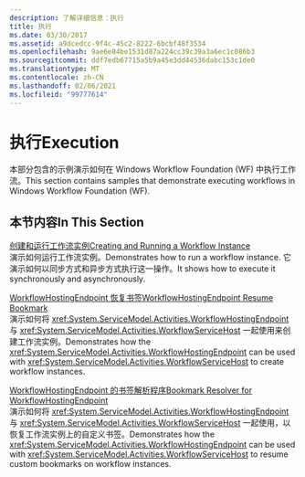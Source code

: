 ```yaml
---
description: 了解详细信息：执行
title: 执行
ms.date: 03/30/2017
ms.assetid: a9dcedcc-9f4c-45c2-8222-6bcbf48f3534
ms.openlocfilehash: 9ae6e84be1531d87a224cc39c39a3a6ec1c086b3
ms.sourcegitcommit: ddf7edb67715a5b9a45e3dd44536dabc153c1de0
ms.translationtype: MT
ms.contentlocale: zh-CN
ms.lasthandoff: 02/06/2021
ms.locfileid: "99777614"
---
```

# <a name="execution"></a><span data-ttu-id="52349-103">执行</span><span class="sxs-lookup"><span data-stu-id="52349-103">Execution</span></span>

<span data-ttu-id="52349-104">本部分包含的示例演示如何在 Windows Workflow Foundation (WF) 中执行工作流。</span><span class="sxs-lookup"><span data-stu-id="52349-104">This section contains samples that demonstrate executing workflows in Windows Workflow Foundation (WF).</span></span>  
  
## <a name="in-this-section"></a><span data-ttu-id="52349-105">本节内容</span><span class="sxs-lookup"><span data-stu-id="52349-105">In This Section</span></span>
  
 [<span data-ttu-id="52349-106">创建和运行工作流实例</span><span class="sxs-lookup"><span data-stu-id="52349-106">Creating and Running a Workflow Instance</span></span>](creating-and-running-a-workflow-instance.md)  
 <span data-ttu-id="52349-107">演示如何运行工作流实例。</span><span class="sxs-lookup"><span data-stu-id="52349-107">Demonstrates how to run a workflow instance.</span></span> <span data-ttu-id="52349-108">它演示如何以同步方式和异步方式执行这一操作。</span><span class="sxs-lookup"><span data-stu-id="52349-108">It shows how to execute it synchronously and asynchronously.</span></span>  
  
 [<span data-ttu-id="52349-109">WorkflowHostingEndpoint 恢复书签</span><span class="sxs-lookup"><span data-stu-id="52349-109">WorkflowHostingEndpoint Resume Bookmark</span></span>](workflowhostingendpoint-resume-bookmark.md)  
 <span data-ttu-id="52349-110">演示如何将 <xref:System.ServiceModel.Activities.WorkflowHostingEndpoint> 与 <xref:System.ServiceModel.Activities.WorkflowServiceHost> 一起使用来创建工作流实例。</span><span class="sxs-lookup"><span data-stu-id="52349-110">Demonstrates how the <xref:System.ServiceModel.Activities.WorkflowHostingEndpoint> can be used with <xref:System.ServiceModel.Activities.WorkflowServiceHost> to create workflow instances.</span></span>  
  
 [<span data-ttu-id="52349-111">WorkflowHostingEndpoint 的书签解析程序</span><span class="sxs-lookup"><span data-stu-id="52349-111">Bookmark Resolver for WorkflowHostingEndpoint</span></span>](bookmark-resolver-for-workflowhostingendpoint.md)  
 <span data-ttu-id="52349-112">演示如何将 <xref:System.ServiceModel.Activities.WorkflowHostingEndpoint> 与 <xref:System.ServiceModel.Activities.WorkflowServiceHost> 一起使用，以恢复工作流实例上的自定义书签。</span><span class="sxs-lookup"><span data-stu-id="52349-112">Demonstrates how the <xref:System.ServiceModel.Activities.WorkflowHostingEndpoint> can be used with <xref:System.ServiceModel.Activities.WorkflowServiceHost> to resume custom bookmarks on workflow instances.</span></span>

